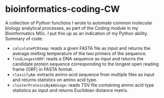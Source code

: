 # bioinformatics-coding-CW
A collection of Python functions I wrote to automate common molecular biology analytical processes, as part of the Coding module in my Bioinformatics MSc. I put this up as an indication of my Python ability. Summary of code:
- `calculatePCRtemp`: reads a given FASTA file as input and returns the average melting temperature of the two primers of the sequence.
- `findLongestORF`: reads a DNA sequence as input and returns the candidate protein sequence corresponding to the longest open reading frame (ORF) in FASTA format.
- `classifyAA`: extracts amino acid sequence from multiple files as input and returns statistics on amino acid type.
- `clusterProteinsByAAUsage`: reads TSV file containing amino acid type statistics as input and returns Euclidean distance matrix.

